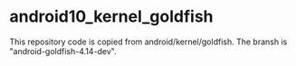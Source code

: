 # android10_kernel_goldfish

This repository code is copied from android/kernel/goldfish.
The bransh is "android-goldfish-4.14-dev".
